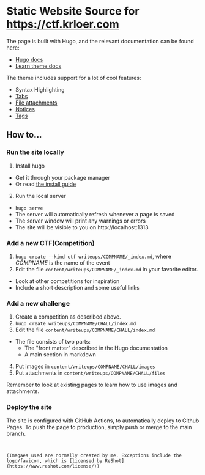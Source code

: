 # Static Website Source for https://ctf.krloer.com

The page is built with Hugo, and the relevant documentation can be found here:
- [Hugo docs](https://gohugo.io/)
- [Learn theme docs](https://learn.netlify.app/en)

The theme includes support for a lot of cool features:
- Syntax Highlighting
- [Tabs](https://learn.netlify.app/en/shortcodes/tabs/)
- [File attachments](https://learn.netlify.app/en/shortcodes/attachments/)
- [Notices](https://learn.netlify.app/en/shortcodes/notice/)
- [Tags](https://learn.netlify.app/en/cont/tags/)

## How to...
### Run the site locally

1. Install hugo
  - Get it through your package manager
  - Or read [the install guide](https://gohugo.io/installation/)
2. Run the local server
  - `hugo serve`
  - The server will automatically refresh whenever a page is saved
  - The server window will print any warnings or errors
  - The site will be visible to you on http://localhost:1313

### Add a new CTF(Competition)

1. `hugo create --kind ctf writeups/COMPNAME/_index.md`, where _COMPNAME_ is the name of the event
2. Edit the file `content/writeups/COMPNAME/_index.md` in your favorite editor.
  - Look at other competitions for inspiration
  - Include a short description and some useful links

### Add a new challenge

1. Create a competition as described above.
2. `hugo create writeups/COMPNAME/CHALL/index.md`
3. Edit the file `content/writeups/COMPNAME/CHALL/index.md`
  - The file consists of two parts:
    - The "front matter" described in the Hugo documentation
    - A main section in markdown
4. Put images in `content/writeups/COMPNAME/CHALL/images`
5. Put attachments in `content/writeups/COMPNAME/CHALL/files`

Remember to look at existing pages to learn how to use images and attachments.

### Deploy the site

The site is configured with GitHub Actions, to automatically deploy to Github Pages.
To push the page to production, simply push or merge to the main branch.

```


(Imagaes used are normally created by me. Exceptions include the logo/favicon, which is [licensed by ReShot](https://www.reshot.com/license/))
